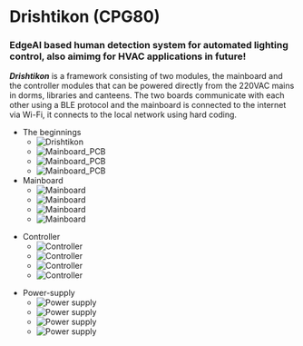 # Drishtikon (CPG80)
### EdgeAI based human detection system for automated lighting control, also aimimg for HVAC applications in future!

***Drishtikon*** is a framework consisting of two modules, the mainboard and the controller modules that can be powered directly from the 220VAC mains in dorms, libraries and canteens. The two boards communicate with each other using a BLE protocol and the mainboard is connected to the internet via Wi-Fi, it connects to the local network using hard coding. <br>
- The beginnings
  - ![Drishtikon](https://github.com/Debanx3/Drishtikon/blob/main/Documents/cap_logo.png)
  - ![Mainboard_PCB](https://github.com/Debanx3/Drishtikon/blob/main/Documents/picx.jpg)
  - ![Mainboard_PCB](https://github.com/Debanx3/Drishtikon/blob/main/Documents/picy.jpg)
  - ![Mainboard_PCB](https://github.com/Debanx3/Drishtikon/blob/main/Documents/WhatsApp%20Image%202025-10-20%20at%2014.41.27_4e0a38e9.jpg)
- Mainboard
  - ![Mainboard](https://github.com/Debanx3/Drishtikon/blob/main/Documents/Mainboard_3D-removebg-preview.png)
  - ![Mainboard](https://github.com/Debanx3/Drishtikon/blob/main/Documents/pic3.png)
  - ![Mainboard](https://github.com/Debanx3/Drishtikon/blob/main/Documents/pic4.png)
  - ![Mainboard](https://github.com/Debanx3/Drishtikon/blob/main/Documents/pic9.png)
* Controller
  - ![Controller](https://github.com/Debanx3/Drishtikon/blob/main/Documents/Controller_3D-removebg-preview.png)
  - ![Controller](https://github.com/Debanx3/Drishtikon/blob/main/Documents/pic6.png)
  - ![Controller](https://github.com/Debanx3/Drishtikon/blob/main/Documents/pic7.png)
  - ![Controller](https://github.com/Debanx3/Drishtikon/blob/main/Documents/pic8.png)
+ Power-supply
  - ![Power supply](https://github.com/Debanx3/Drishtikon/blob/main/Documents/power-removebg-preview.png)
  - ![Power supply](https://github.com/Debanx3/Drishtikon/blob/main/Documents/pic10.png)
  - ![Power supply](https://github.com/Debanx3/Drishtikon/blob/main/Documents/pic11.png)
  - ![Power supply](https://github.com/Debanx3/Drishtikon/blob/main/Documents/pic12.png)
